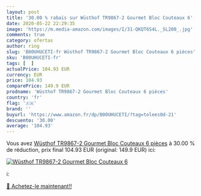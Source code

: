 ```yaml
---
layout: post
title: '30.00 % rabais sur Wüsthof TR9867-2 Gourmet Bloc Couteaux 6'
date: 2020-05-22 22:29:35
image: 'https://m.media-amazon.com/images/I/31-QKQT6S4L._SL200_.jpg'
comments: true
category: ofertas
author: ring
slug: 'B00UHUCETI-fr Wüsthof TR9867-2 Gourmet Bloc Couteaux 6 pièces'
sku: 'B00UHUCETI-fr'
tags: [  ]
actualPrice: 104.93 EUR
currency: EUR
price: 104.93
comparePrice: 149.9 EUR
prodname: 'Wüsthof TR9867-2 Gourmet Bloc Couteaux 6 pièces'
country: 'fr'
flag: '🇫🇷'
brand: ''
buyurl: 'https://www.amazon.fr/dp/B00UHUCETI/?tag=tolees0d-21'
descuento: '30.00'
average: '104.93'
---
```


Vous avez [Wüsthof TR9867-2 Gourmet Bloc Couteaux 6 pièces](https://www.amazon.fr/dp/B00UHUCETI/?tag=tolees0d-21)  à  30.00 % de réduction, prix final  104.93 EUR (original: 149.9 EUR) ici:

[![Wüsthof TR9867-2 Gourmet Bloc Couteaux 6](https://m.media-amazon.com/images/I/31-QKQT6S4L._SL200_.jpg)](https://www.amazon.fr/dp/B00UHUCETI/?tag=tolees0d-21)

ℹ️:


[🛒 Achetez-le maintenant!!](https://www.amazon.fr/dp/B00UHUCETI/?tag=tolees0d-21)
